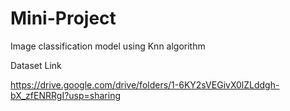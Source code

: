 # Mini-Project
Image classification model using Knn algorithm


Dataset Link

https://drive.google.com/drive/folders/1-6KY2sVEGivX0lZLddgh-bX_zfENRRgI?usp=sharing
